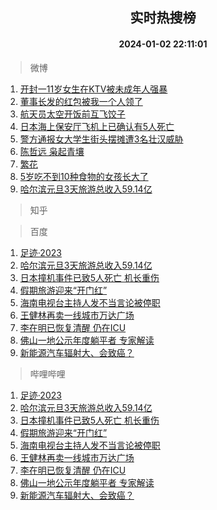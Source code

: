 <div align="center"><h2>实时热搜榜</h2><h4>2024-01-02 22:11:01</h4></div>

> 微博  

1. [开封一11岁女生在KTV被未成年人强暴](https://s.weibo.com/weibo?q=%E5%BC%80%E5%B0%81%E4%B8%8011%E5%B2%81%E5%A5%B3%E7%94%9F%E5%9C%A8KTV%E8%A2%AB%E6%9C%AA%E6%88%90%E5%B9%B4%E4%BA%BA%E5%BC%BA%E6%9A%B4&t=31&band_rank=1&Refer=top)<br />
2. [董事长发的红包被我一个人领了](https://s.weibo.com/weibo?q=%E8%91%A3%E4%BA%8B%E9%95%BF%E5%8F%91%E7%9A%84%E7%BA%A2%E5%8C%85%E8%A2%AB%E6%88%91%E4%B8%80%E4%B8%AA%E4%BA%BA%E9%A2%86%E4%BA%86&t=31&band_rank=2&Refer=top)<br />
3. [航天员太空开饭前互飞饺子](https://s.weibo.com/weibo?q=%23%E8%88%AA%E5%A4%A9%E5%91%98%E5%A4%AA%E7%A9%BA%E5%BC%80%E9%A5%AD%E5%89%8D%E4%BA%92%E9%A3%9E%E9%A5%BA%E5%AD%90%23&t=31&band_rank=3&Refer=top)<br />
4. [日本海上保安厅飞机上已确认有5人死亡](https://s.weibo.com/weibo?q=%23%E6%97%A5%E6%9C%AC%E6%B5%B7%E4%B8%8A%E4%BF%9D%E5%AE%89%E5%8E%85%E9%A3%9E%E6%9C%BA%E4%B8%8A%E5%B7%B2%E7%A1%AE%E8%AE%A4%E6%9C%895%E4%BA%BA%E6%AD%BB%E4%BA%A1%23&t=31&band_rank=4&Refer=top)<br />
5. [警方通报女大学生街头摆摊遭3名壮汉威胁](https://s.weibo.com/weibo?q=%23%E8%AD%A6%E6%96%B9%E9%80%9A%E6%8A%A5%E5%A5%B3%E5%A4%A7%E5%AD%A6%E7%94%9F%E8%A1%97%E5%A4%B4%E6%91%86%E6%91%8A%E9%81%AD3%E5%90%8D%E5%A3%AE%E6%B1%89%E5%A8%81%E8%83%81%23&t=31&band_rank=5&Refer=top)<br />
6. [陈哲远 枭起青壤](https://s.weibo.com/weibo?q=%E9%99%88%E5%93%B2%E8%BF%9C%20%E6%9E%AD%E8%B5%B7%E9%9D%92%E5%A3%A4&t=31&band_rank=6&Refer=top)<br />
7. [繁花](https://s.weibo.com/weibo?q=%E7%B9%81%E8%8A%B1&t=31&band_rank=7&Refer=top)<br />
8. [5岁吃不到10种食物的女孩长大了](https://s.weibo.com/weibo?q=%235%E5%B2%81%E5%90%83%E4%B8%8D%E5%88%B010%E7%A7%8D%E9%A3%9F%E7%89%A9%E7%9A%84%E5%A5%B3%E5%AD%A9%E9%95%BF%E5%A4%A7%E4%BA%86%23&t=31&band_rank=8&Refer=top)<br />
9. [哈尔滨元旦3天旅游总收入59.14亿](https://s.weibo.com/weibo?q=%23%E5%93%88%E5%B0%94%E6%BB%A8%E5%85%83%E6%97%A63%E5%A4%A9%E6%97%85%E6%B8%B8%E6%80%BB%E6%94%B6%E5%85%A559.14%E4%BA%BF%23&t=31&band_rank=9&Refer=top)<br />

> 知乎  


> 百度  

1. [足迹·2023](https://www.baidu.com/s?wd=%E8%B6%B3%E8%BF%B9%C2%B72023&sa=fyb_news&rsv_dl=fyb_news)<br />
2. [哈尔滨元旦3天旅游总收入59.14亿](https://www.baidu.com/s?wd=%E5%93%88%E5%B0%94%E6%BB%A8%E5%85%83%E6%97%A63%E5%A4%A9%E6%97%85%E6%B8%B8%E6%80%BB%E6%94%B6%E5%85%A559.14%E4%BA%BF&sa=fyb_news&rsv_dl=fyb_news)<br />
3. [日本撞机事件已致5人死亡 机长重伤](https://www.baidu.com/s?wd=%E6%97%A5%E6%9C%AC%E6%92%9E%E6%9C%BA%E4%BA%8B%E4%BB%B6%E5%B7%B2%E8%87%B45%E4%BA%BA%E6%AD%BB%E4%BA%A1+%E6%9C%BA%E9%95%BF%E9%87%8D%E4%BC%A4&sa=fyb_news&rsv_dl=fyb_news)<br />
4. [假期旅游迎来“开门红”](https://www.baidu.com/s?wd=%E5%81%87%E6%9C%9F%E6%97%85%E6%B8%B8%E8%BF%8E%E6%9D%A5%E2%80%9C%E5%BC%80%E9%97%A8%E7%BA%A2%E2%80%9D&sa=fyb_news&rsv_dl=fyb_news)<br />
5. [海南电视台主持人发不当言论被停职](https://www.baidu.com/s?wd=%E6%B5%B7%E5%8D%97%E7%94%B5%E8%A7%86%E5%8F%B0%E4%B8%BB%E6%8C%81%E4%BA%BA%E5%8F%91%E4%B8%8D%E5%BD%93%E8%A8%80%E8%AE%BA%E8%A2%AB%E5%81%9C%E8%81%8C&sa=fyb_news&rsv_dl=fyb_news)<br />
6. [王健林再卖一线城市万达广场](https://www.baidu.com/s?wd=%E7%8E%8B%E5%81%A5%E6%9E%97%E5%86%8D%E5%8D%96%E4%B8%80%E7%BA%BF%E5%9F%8E%E5%B8%82%E4%B8%87%E8%BE%BE%E5%B9%BF%E5%9C%BA&sa=fyb_news&rsv_dl=fyb_news)<br />
7. [李在明已恢复清醒 仍在ICU](https://www.baidu.com/s?wd=%E6%9D%8E%E5%9C%A8%E6%98%8E%E5%B7%B2%E6%81%A2%E5%A4%8D%E6%B8%85%E9%86%92+%E4%BB%8D%E5%9C%A8ICU&sa=fyb_news&rsv_dl=fyb_news)<br />
8. [佛山一地公示年度躺平者 专家解读](https://www.baidu.com/s?wd=%E4%BD%9B%E5%B1%B1%E4%B8%80%E5%9C%B0%E5%85%AC%E7%A4%BA%E5%B9%B4%E5%BA%A6%E8%BA%BA%E5%B9%B3%E8%80%85+%E4%B8%93%E5%AE%B6%E8%A7%A3%E8%AF%BB&sa=fyb_news&rsv_dl=fyb_news)<br />
9. [新能源汽车辐射大、会致癌？](https://www.baidu.com/s?wd=%E6%96%B0%E8%83%BD%E6%BA%90%E6%B1%BD%E8%BD%A6%E8%BE%90%E5%B0%84%E5%A4%A7%E3%80%81%E4%BC%9A%E8%87%B4%E7%99%8C%EF%BC%9F&sa=fyb_news&rsv_dl=fyb_news)<br />

> 哔哩哔哩  

1. [足迹·2023](https://www.baidu.com/s?wd=%E8%B6%B3%E8%BF%B9%C2%B72023&sa=fyb_news&rsv_dl=fyb_news)<br />
2. [哈尔滨元旦3天旅游总收入59.14亿](https://www.baidu.com/s?wd=%E5%93%88%E5%B0%94%E6%BB%A8%E5%85%83%E6%97%A63%E5%A4%A9%E6%97%85%E6%B8%B8%E6%80%BB%E6%94%B6%E5%85%A559.14%E4%BA%BF&sa=fyb_news&rsv_dl=fyb_news)<br />
3. [日本撞机事件已致5人死亡 机长重伤](https://www.baidu.com/s?wd=%E6%97%A5%E6%9C%AC%E6%92%9E%E6%9C%BA%E4%BA%8B%E4%BB%B6%E5%B7%B2%E8%87%B45%E4%BA%BA%E6%AD%BB%E4%BA%A1+%E6%9C%BA%E9%95%BF%E9%87%8D%E4%BC%A4&sa=fyb_news&rsv_dl=fyb_news)<br />
4. [假期旅游迎来“开门红”](https://www.baidu.com/s?wd=%E5%81%87%E6%9C%9F%E6%97%85%E6%B8%B8%E8%BF%8E%E6%9D%A5%E2%80%9C%E5%BC%80%E9%97%A8%E7%BA%A2%E2%80%9D&sa=fyb_news&rsv_dl=fyb_news)<br />
5. [海南电视台主持人发不当言论被停职](https://www.baidu.com/s?wd=%E6%B5%B7%E5%8D%97%E7%94%B5%E8%A7%86%E5%8F%B0%E4%B8%BB%E6%8C%81%E4%BA%BA%E5%8F%91%E4%B8%8D%E5%BD%93%E8%A8%80%E8%AE%BA%E8%A2%AB%E5%81%9C%E8%81%8C&sa=fyb_news&rsv_dl=fyb_news)<br />
6. [王健林再卖一线城市万达广场](https://www.baidu.com/s?wd=%E7%8E%8B%E5%81%A5%E6%9E%97%E5%86%8D%E5%8D%96%E4%B8%80%E7%BA%BF%E5%9F%8E%E5%B8%82%E4%B8%87%E8%BE%BE%E5%B9%BF%E5%9C%BA&sa=fyb_news&rsv_dl=fyb_news)<br />
7. [李在明已恢复清醒 仍在ICU](https://www.baidu.com/s?wd=%E6%9D%8E%E5%9C%A8%E6%98%8E%E5%B7%B2%E6%81%A2%E5%A4%8D%E6%B8%85%E9%86%92+%E4%BB%8D%E5%9C%A8ICU&sa=fyb_news&rsv_dl=fyb_news)<br />
8. [佛山一地公示年度躺平者 专家解读](https://www.baidu.com/s?wd=%E4%BD%9B%E5%B1%B1%E4%B8%80%E5%9C%B0%E5%85%AC%E7%A4%BA%E5%B9%B4%E5%BA%A6%E8%BA%BA%E5%B9%B3%E8%80%85+%E4%B8%93%E5%AE%B6%E8%A7%A3%E8%AF%BB&sa=fyb_news&rsv_dl=fyb_news)<br />
9. [新能源汽车辐射大、会致癌？](https://www.baidu.com/s?wd=%E6%96%B0%E8%83%BD%E6%BA%90%E6%B1%BD%E8%BD%A6%E8%BE%90%E5%B0%84%E5%A4%A7%E3%80%81%E4%BC%9A%E8%87%B4%E7%99%8C%EF%BC%9F&sa=fyb_news&rsv_dl=fyb_news)<br />
